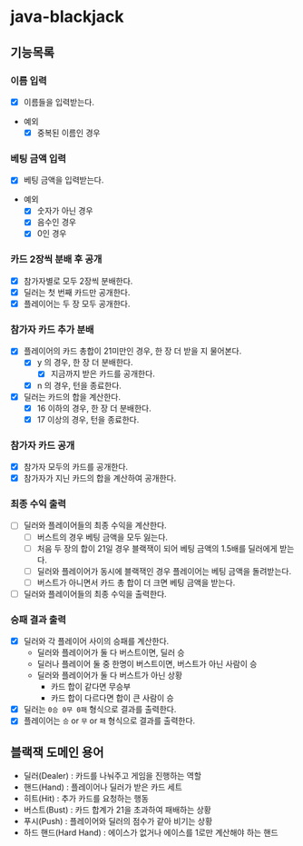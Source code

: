 # java-blackjack

## 기능목록

### 이름 입력

- [x] 이름들을 입력받는다.
- 예외
    - [x] 중복된 이름인 경우

### 베팅 금액 입력
- [x] 베팅 금액을 입력받는다.
- 예외
  - [x] 숫자가 아닌 경우
  - [x] 음수인 경우
  - [x] 0인 경우

### 카드 2장씩 분배 후 공개

- [X] 참가자별로 모두 2장씩 분배한다.
- [X] 딜러는 첫 번째 카드만 공개한다.
- [X] 플레이어는 두 장 모두 공개한다.

### 참가자 카드 추가 분배

- [x] 플레이어의 카드 총합이 21미만인 경우, 한 장 더 받을 지 물어본다.
    - [x] y 의 경우, 한 장 더 분배한다.
        - [x] 지금까지 받은 카드를 공개한다.
    - [x] n 의 경우, 턴을 종료한다.
- [x] 딜러는 카드의 합을 계산한다.
    - [x] 16 이하의 경우, 한 장 더 분배한다.
    - [x] 17 이상의 경우, 턴을 종료한다.

### 참가자 카드 공개

- [x] 참가자 모두의 카드를 공개한다.
- [x] 참가자가 지닌 카드의 합을 계산하여 공개한다.

### 최종 수익 출력
- [ ] 딜러와 플레이어들의 최종 수익을 계산한다.
  - [ ] 버스트의 경우 베팅 금액을 모두 잃는다.
  - [ ] 처음 두 장의 합이 21일 경우 블랙잭이 되어 베팅 금액의 1.5배를 딜러에게 받는다.
  - [ ] 딜러와 플레이어가 동시에 블랙잭인 경우 플레이어는 베팅 금액을 돌려받는다.
  - [ ] 버스트가 아니면서 카드 총 합이 더 크면 베팅 금액을 받는다.  
- [ ] 딜러와 플레이어들의 최종 수익을 출력한다.

### 승패 결과 출력

- [x] 딜러와 각 플레이어 사이의 승패를 계산한다.
    - 딜러와 플레이어가 둘 다 버스트이면, 딜러 승
    - 딜러나 플레이어 둘 중 한명이 버스트이면, 버스트가 아닌 사람이 승
    - 딜러와 플레이어가 둘 다 버스트가 아닌 상황
        - 카드 합이 같다면 무승부
        - 카드 합이 다르다면 합이 큰 사람이 승
- [x] 딜러는 `0승 0무 0패` 형식으로 결과를 출력한다.
- [x] 플레이어는 `승` or `무` or `패` 형식으로 결과를 출력한다.

## 블랙잭 도메인 용어
- 딜러(Dealer) : 카드를 나눠주고 게임을 진행하는 역할
- 핸드(Hand) : 플레이어나 딜러가 받은 카드 세트
- 히트(Hit) : 추가 카드를 요청하는 행동
- 버스트(Bust) : 카드 합계가 21을 초과하여 패배하는 상황
- 푸시(Push) : 플레이어와 딜러의 점수가 같아 비기는 상황
- 하드 핸드(Hard Hand) : 에이스가 없거나 에이스를 1로만 계산해야 하는 핸드
